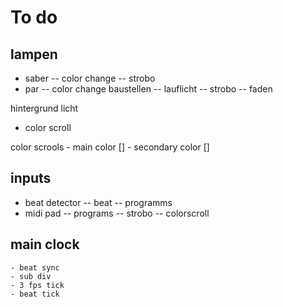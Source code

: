 # To do


## lampen

- saber
    -- color change
    -- strobo
- par
    -- color change
baustellen
    -- lauflicht
    -- strobo
    -- faden

hintergrund licht
- color scroll

color scrools
    - main color []
    - secondary color []

## inputs

- beat detector
    -- beat
    -- programms
- midi pad
    -- programs
    -- strobo
    -- colorscroll

## main clock

    - beat sync 
    - sub div 
    - 3 fps tick 
    - beat tick
